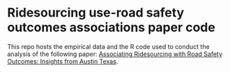 # Ridesourcing use-road safety outcomes associations paper code

This repo hosts the empirical data and the R code used to conduct the analysis of the following paper: [Associating Ridesourcing with Road Safety Outcomes: Insights from Austin Texas](https://arxiv.org/abs/2001.03461).
